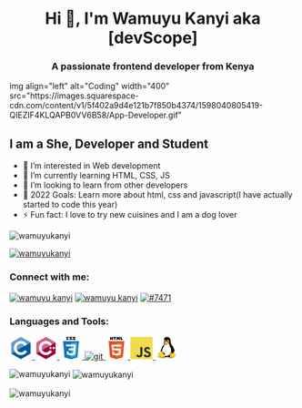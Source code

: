 
<!---
WamuyuKanyi/WamuyuKanyi is a ✨ special ✨ repository because its `README.md` (this file) appears on your GitHub profile.
You can click the Preview link to take a look at your changes.
--->
<h1 align="center">Hi 👋, I'm Wamuyu Kanyi aka [devScope] </h1>

<h3 align="center">A passionate frontend developer from Kenya</h3>
img align="left" alt="Coding" width="400" src="https://images.squarespace-cdn.com/content/v1/5f402a9d4e121b7f850b4374/1598040805419-QIEZIF4KLQAPB0VV6B58/App-Developer.gif"


## I am a She, Developer and Student
- 👀 I’m interested in Web development
- 🌱 I’m currently learning HTML, CSS, JS
- 👯 I’m looking to learn from other developers
- 🥅 2022 Goals: Learn more about html, css and javascript(I have actually started to code this year)
- ⚡ Fun fact: I love to try new cuisines and I am a dog lover
 

<p align="left"> <img src="https://komarev.com/ghpvc/?username=wamuyukanyi&label=Profile%20views&color=0e75b6&style=flat" alt="wamuyukanyi" /> </p>

<p align="left"> <a href="https://github.com/ryo-ma/github-profile-trophy"><img src="https://github-profile-trophy.vercel.app/?username=wamuyukanyi" alt="wamuyukanyi" /></a> </p>

<h3 align="left">Connect with me:</h3>
<p align="left">
<a href="https://linkedin.com/in/wamuyu-kanyi-337a52219" target="blank"><img align="center"src="https://raw.githubusercontent.com/rahuldkjain/github-profile-readme-generator/master/src/images/icons/Social/linked-in-alt.svg" alt="wamuyu kanyi" height="30" width="40"  alt="wamuyu kanyi" height="30" width="40" /></a>
<a href="https://stackoverflow.com/users/18810366/wamuyu-kanyi" target="blank"><img align="center" src="https://raw.githubusercontent.com/rahuldkjain/github-profile-readme-generator/master/src/images/icons/Social/stack-overflow.svg" alt="wamuyu kanyi" height="30" width="40" /></a>
<a href="https://discord.com/channels/#7471" target="blank"><img align="center" src="https://raw.githubusercontent.com/rahuldkjain/github-profile-readme-generator/master/src/images/icons/Social/discord.svg" alt="#7471" height="30" width="40" /></a>
</p>

<h3 align="left">Languages and Tools:</h3>
<p align="left"> <a href="https://www.cprogramming.com/" target="_blank" rel="noreferrer"> <img src="https://raw.githubusercontent.com/devicons/devicon/master/icons/c/c-original.svg" alt="c" width="40" height="40"/> </a> <a href="https://www.w3schools.com/cpp/" target="_blank" rel="noreferrer"> <img src="https://raw.githubusercontent.com/devicons/devicon/master/icons/cplusplus/cplusplus-original.svg" alt="cplusplus" width="40" height="40"/> </a> <a href="https://www.w3schools.com/css/" target="_blank" rel="noreferrer"> <img src="https://raw.githubusercontent.com/devicons/devicon/master/icons/css3/css3-original-wordmark.svg" alt="css3" width="40" height="40"/> </a> <a href="https://git-scm.com/" target="_blank" rel="noreferrer"> <img src="https://www.vectorlogo.zone/logos/git-scm/git-scm-icon.svg" alt="git" width="40" height="40"/> </a> <a href="https://www.w3.org/html/" target="_blank" rel="noreferrer"> <img src="https://raw.githubusercontent.com/devicons/devicon/master/icons/html5/html5-original-wordmark.svg" alt="html5" width="40" height="40"/> </a> <a href="https://developer.mozilla.org/en-US/docs/Web/JavaScript" target="_blank" rel="noreferrer"> <img src="https://raw.githubusercontent.com/devicons/devicon/master/icons/javascript/javascript-original.svg" alt="javascript" width="40" height="40"/> </a> <a href="https://www.linux.org/" target="_blank" rel="noreferrer"> <img src="https://raw.githubusercontent.com/devicons/devicon/master/icons/linux/linux-original.svg" alt="linux" width="40" height="40"/> </a> </p>

<p><img align="left" src="https://github-readme-stats.vercel.app/api/top-langs?username=wamuyukanyi&show_icons=true&locale=en&layout=compact" alt="wamuyukanyi" /></p>

<p>&nbsp;<img align="center" src="https://github-readme-stats.vercel.app/api?username=wamuyukanyi&show_icons=true&locale=en" alt="wamuyukanyi" /></p>

<p><img align="center" src="https://github-readme-streak-stats.herokuapp.com/?user=wamuyukanyi&" alt="wamuyukanyi" /></p>
